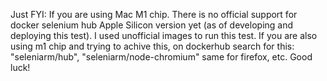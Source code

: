 Just FYI: If you are using Mac M1 chip. There is no official support for docker selenium hub Apple Silicon version yet (as of developing and deploying this test). I used unofficial images to run this test. 
If you are also using m1 chip and trying to achive this, on dockerhub search for this: "seleniarm/hub", "seleniarm/node-chromium" same for firefox, etc. 
Good luck!